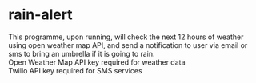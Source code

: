 # rain-alert

This programme, upon running, will check the next 12 hours of weather using open weather map API, and send a notification to user via email or sms to bring an umbrella if it is going to rain. <br>
Open Weather Map API key required for weather data <br>
Twilio API key required for SMS services
